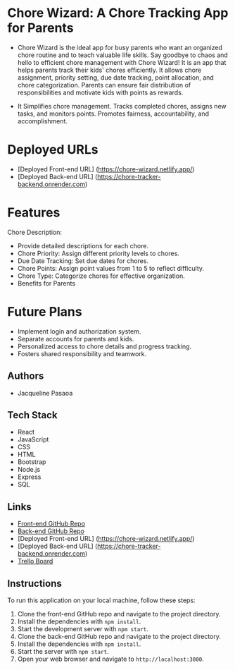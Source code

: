 # Chore Wizard: A Chore Tracking App for Parents
- Chore Wizard is the ideal app for busy parents who want an organized chore routine and to teach valuable life skills. Say goodbye to chaos and hello to efficient chore management with Chore Wizard! It is an app that helps parents track their kids' chores efficiently. It allows chore assignment, priority setting, due date tracking, point allocation, and chore categorization. Parents can ensure fair distribution of responsibilities and motivate kids with points as rewards.

- It Simplifies chore management.
Tracks completed chores, assigns new tasks, and monitors points.
Promotes fairness, accountability, and accomplishment.

# Deployed URLs
- [Deployed Front-end URL] (https://chore-wizard.netlify.app/)
- [Deployed Back-end URL] (https://chore-tracker-backend.onrender.com)

# Features
Chore Description: 
- Provide detailed descriptions for each chore.
- Chore Priority: Assign different priority levels to chores.
- Due Date Tracking: Set due dates for chores.
- Chore Points: Assign point values from 1 to 5 to reflect difficulty.
- Chore Type: Categorize chores for effective organization.
- Benefits for Parents

# Future Plans
- Implement login and authorization system.
- Separate accounts for parents and kids.
- Personalized access to chore details and progress tracking.
- Fosters shared responsibility and teamwork.

## Authors
- Jacqueline Pasaoa

## Tech Stack

- React
- JavaScript
- CSS
- HTML
- Bootstrap
- Node.js
- Express
- SQL

## Links

- [Front-end GitHub Repo](https://github.com/jkpasaoa/chore-tracker-frontend)
- [Back-end GitHub Repo](https://github.com/jkpasaoa/chore-tracker-backend)
- [Deployed Front-end URL] (https://chore-wizard.netlify.app/)
- [Deployed Back-end URL] (https://chore-tracker-backend.onrender.com)
- [Trello Board](https://trello.com/b/ZdB4DvG2/chore-wizard)

## Instructions

To run this application on your local machine, follow these steps:

1. Clone the front-end GitHub repo and navigate to the project directory.
2. Install the dependencies with `npm install`.
3. Start the development server with `npm start`.
4. Clone the back-end GitHub repo and navigate to the project directory.
5. Install the dependencies with `npm install`.
6. Start the server with `npm start`.
7. Open your web browser and navigate to `http://localhost:3000`.

<!-- # Getting Started with Create React App

This project was bootstrapped with [Create React App](https://github.com/facebook/create-react-app).

## Available Scripts

In the project directory, you can run:

### `npm start`

Runs the app in the development mode.\
Open [http://localhost:3000](http://localhost:3000) to view it in your browser.

The page will reload when you make changes.\
You may also see any lint errors in the console.

### `npm test`

Launches the test runner in the interactive watch mode.\
See the section about [running tests](https://facebook.github.io/create-react-app/docs/running-tests) for more information.

### `npm run build`

Builds the app for production to the `build` folder.\
It correctly bundles React in production mode and optimizes the build for the best performance.

The build is minified and the filenames include the hashes.\
Your app is ready to be deployed!

See the section about [deployment](https://facebook.github.io/create-react-app/docs/deployment) for more information.

### `npm run eject`

**Note: this is a one-way operation. Once you `eject`, you can't go back!**

If you aren't satisfied with the build tool and configuration choices, you can `eject` at any time. This command will remove the single build dependency from your project.

Instead, it will copy all the configuration files and the transitive dependencies (webpack, Babel, ESLint, etc) right into your project so you have full control over them. All of the commands except `eject` will still work, but they will point to the copied scripts so you can tweak them. At this point you're on your own.

You don't have to ever use `eject`. The curated feature set is suitable for small and middle deployments, and you shouldn't feel obligated to use this feature. However we understand that this tool wouldn't be useful if you couldn't customize it when you are ready for it.

## Learn More

You can learn more in the [Create React App documentation](https://facebook.github.io/create-react-app/docs/getting-started).

To learn React, check out the [React documentation](https://reactjs.org/).

### Code Splitting

This section has moved here: [https://facebook.github.io/create-react-app/docs/code-splitting](https://facebook.github.io/create-react-app/docs/code-splitting)

### Analyzing the Bundle Size

This section has moved here: [https://facebook.github.io/create-react-app/docs/analyzing-the-bundle-size](https://facebook.github.io/create-react-app/docs/analyzing-the-bundle-size)

### Making a Progressive Web App

This section has moved here: [https://facebook.github.io/create-react-app/docs/making-a-progressive-web-app](https://facebook.github.io/create-react-app/docs/making-a-progressive-web-app)

### Advanced Configuration

This section has moved here: [https://facebook.github.io/create-react-app/docs/advanced-configuration](https://facebook.github.io/create-react-app/docs/advanced-configuration)

### Deployment

This section has moved here: [https://facebook.github.io/create-react-app/docs/deployment](https://facebook.github.io/create-react-app/docs/deployment)

### `npm run build` fails to minify

This section has moved here: [https://facebook.github.io/create-react-app/docs/troubleshooting#npm-run-build-fails-to-minify](https://facebook.github.io/create-react-app/docs/troubleshooting#npm-run-build-fails-to-minify)
# chore-tracker-frontend -->
